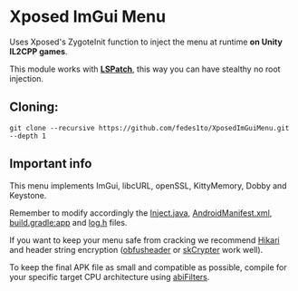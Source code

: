 # Xposed ImGui Menu

Uses Xposed's ZygoteInit function to inject the menu at runtime **on Unity IL2CPP games**.

This module works with **[LSPatch](https://github.com/JingMatrix/LSPatch)**, this way you can have stealthy no root injection.

## Cloning:
```
git clone --recursive https://github.com/fedes1to/XposedImGuiMenu.git --depth 1
```

## Important info
This menu implements ImGui, libcURL, openSSL, KittyMemory, Dobby and Keystone.

Remember to modify accordingly the [Inject.java](https://github.com/fedes1to/XposedImGuiMenu/blob/master/app/src/main/java/org/modfs/xposedmenu/Inject.java), [AndroidManifest.xml](https://github.com/fedes1to/XposedImGuiMenu/blob/master/app/src/main/AndroidManifest.xml), [build.gradle:app](https://github.com/fedes1to/XposedImGuiMenu/blob/master/app/build.gradle) and [log.h](https://github.com/fedes1to/XposedImGuiMenu/blob/master/app/src/main/cpp/include/log.h) files.

If you want to keep your menu safe from cracking we recommend [Hikari](https://github.com/61bcdefg/Hikari-LLVM15) and header string encryption ([obfusheader](https://github.com/ac3ss0r/obfusheader.h) or [skCrypter](https://github.com/skadro-official/skCrypter) work well).

To keep the final APK file as small and compatible as possible, compile for your specific target CPU architecture using [abiFilters](https://developer.android.com/ndk/guides/abis).
